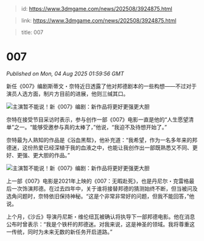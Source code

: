 > id: https://www.3dmgame.com/news/202508/3924875.html

> link: https://www.3dmgame.com/news/202508/3924875.html

> title: 007

# 007
_Published on Mon, 04 Aug 2025 01:59:56 GMT_

新任《007》编剧斯蒂文・奈特近日透露了他对邦德剧本的一些构想——不过对于演员人选方面，制片方目前的进展，他则三缄其口。

![主演暂不能说！新《007》编剧：新作品将更好更强更大胆](https://img.3dmgame.com/uploads/images/news/20250804/1754273119_709044.webp)

奈特在接受节目采访时表示，参与创作一部《007》电影一直是他的“人生愿望清单”之一。“能够受邀参与真的太棒了，”他说，“我迫不及待想开始了。”

奈特最为人熟知的作品是《浴血黑帮》，他补充道：“我希望，作为一名多年来的邦德迷，这份热爱已经深植于我的血液之中，也能让我创作出一部既熟悉又不同、更好、更强、更大胆的作品。”

![主演暂不能说！新《007》编剧：新作品将更好更强更大胆](https://img.3dmgame.com/uploads/images/news/20250804/1754273165_475487.webp)

上一部《007》电影是2021年上映的《007：无暇赴死》，也是丹尼尔・克雷格最后一次饰演邦德。在过去四年中，关于谁将接替邦德的猜测始终不断，但当被问及选角问题时，奈特依旧保持神秘。“这是个非常非常好的问题，但我不能回答，”他说。

上个月，《沙丘》导演丹尼斯・维伦纽瓦被确认将执导下一部邦德电影。他在消息公布时曾表示：“我是个铁杆的邦德迷。对我来说，这是神圣的领域。我将尊重这一传统，同时为未来无数的新任务开启道路。”
